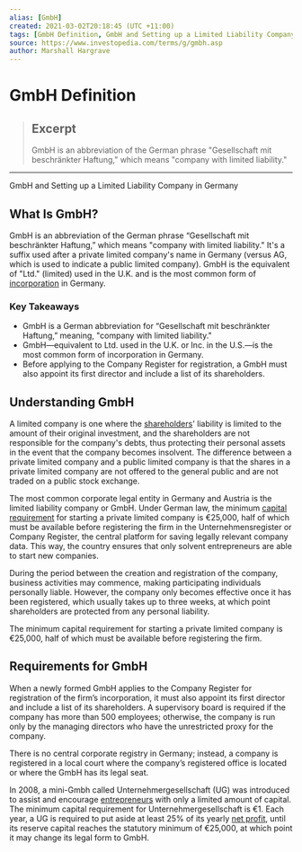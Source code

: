 ```yaml
---
alias: [GmbH]
created: 2021-03-02T20:18:45 (UTC +11:00)
tags: [GmbH Definition, GmbH and Setting up a Limited Liability Company in Germany]
source: https://www.investopedia.com/terms/g/gmbh.asp
author: Marshall Hargrave
---
```


# GmbH Definition

> ## Excerpt
> GmbH is an abbreviation of the German phrase "Gesellschaft mit beschränkter Haftung," which means "company with limited liability."

---

GmbH and Setting up a Limited Liability Company in Germany
## What Is GmbH?

GmbH is an abbreviation of the German phrase “Gesellschaft mit beschränkter Haftung,” which means "company with limited liability." It's a suffix used after a private limited company's name in Germany (versus AG, which is used to indicate a public limited company). GmbH is the equivalent of "Ltd." (limited) used in the U.K. and is the most common form of [incorporation](https://www.investopedia.com/terms/i/incorporate.asp) in Germany.

### Key Takeaways

-   GmbH is a German abbreviation for “Gesellschaft mit beschränkter Haftung,” meaning, "company with limited liability."
-   GmbH—equivalent to Ltd. used in the U.K. or Inc. in the U.S.—is the most common form of incorporation in Germany.
-   Before applying to the Company Register for registration, a GmbH must also appoint its first director and include a list of its shareholders.

## Understanding GmbH

A limited company is one where the [shareholders](https://www.investopedia.com/terms/s/shareholder.asp)' liability is limited to the amount of their original investment, and the shareholders are not responsible for the company's debts, thus protecting their personal assets in the event that the company becomes insolvent. The difference between a private limited company and a public limited company is that the shares in a private limited company are not offered to the general public and are not traded on a public stock exchange.

The most common corporate legal entity in Germany and Austria is the limited liability company or GmbH. Under German law, the minimum [capital requirement](https://www.investopedia.com/terms/c/capitalrequirement.asp) for starting a private limited company is €25,000, half of which must be available before registering the firm in the Unternehmensregister or Company Register, the central platform for saving legally relevant company data. This way, the country ensures that only solvent entrepreneurs are able to start new companies.

During the period between the creation and registration of the company, business activities may commence, making participating individuals personally liable. However, the company only becomes effective once it has been registered, which usually takes up to three weeks, at which point shareholders are protected from any personal liability.

The minimum capital requirement for starting a private limited company is €25,000, half of which must be available before registering the firm.

## Requirements for GmbH

When a newly formed GmbH applies to the Company Register for registration of the firm’s incorporation, it must also appoint its first director and include a list of its shareholders. A supervisory board is required if the company has more than 500 employees; otherwise, the company is run only by the managing directors who have the unrestricted proxy for the company.

There is no central corporate registry in Germany; instead, a company is registered in a local court where the company’s registered office is located or where the GmbH has its legal seat.

In 2008, a mini-Gmbh called Unternehmergesellschaft (UG) was introduced to assist and encourage [entrepreneurs](https://www.investopedia.com/terms/e/entrepreneur.asp) with only a limited amount of capital. The minimum capital requirement for Unternehmergesellschaft is €1. Each year, a UG is required to put aside at least 25% of its yearly [net profit](https://www.investopedia.com/terms/n/netincome.asp), until its reserve capital reaches the statutory minimum of €25,000, at which point it may change its legal form to GmbH.

